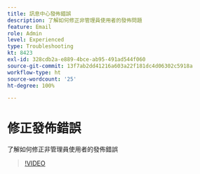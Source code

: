 ```yaml
---
title: 訊息中心發佈錯誤
description: 了解如何修正非管理員使用者的發佈問題
feature: Email
role: Admin
level: Experienced
type: Troubleshooting
kt: 8423
exl-id: 328cdb2a-e889-4bce-ab95-491ad544f060
source-git-commit: 13f7ab2dd41216a603a22f181dc4d06302c5918a
workflow-type: ht
source-wordcount: '25'
ht-degree: 100%

---
```


# 修正發佈錯誤

了解如何修正非管理員使用者的發佈錯誤

>[!VIDEO](https://video.tv.adobe.com/v/335979?quality=12&learn=on)
